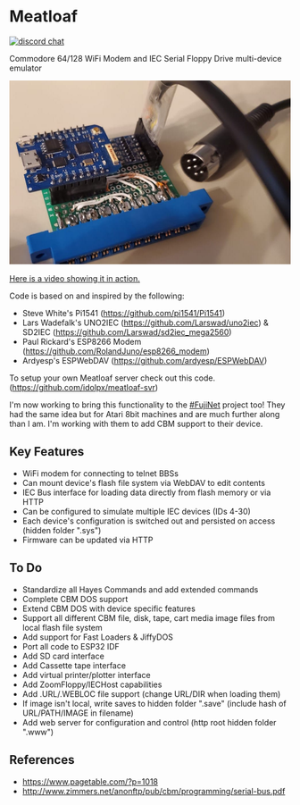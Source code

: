 # Meatloaf
[![discord chat](docs/discor.sm.svg)](https://discord.gg/FwJUe8kQpS)

Commodore 64/128 WiFi Modem and IEC Serial Floppy Drive multi-device emulator

![meatloaf64-device](docs/meatloaf64-device.jpg)

[Here is a video showing it in action.](https://youtu.be/q6IYi3TIGNI)


Code is based on and inspired by the following:

* Steve White's Pi1541 (https://github.com/pi1541/Pi1541)
* Lars Wadefalk's UNO2IEC (https://github.com/Larswad/uno2iec) & SD2IEC (https://github.com/Larswad/sd2iec_mega2560)
* Paul Rickard's ESP8266 Modem (https://github.com/RolandJuno/esp8266_modem)
* Ardyesp's ESPWebDAV (https://github.com/ardyesp/ESPWebDAV)


To setup your own Meatloaf server check out this code.
(https://github.com/idolpx/meatloaf-svr)

I'm now working to bring this functionality to the [#FujiNet](https://github.com/FujiNetWIFI/fujinet-platformio) project too!
They had the same idea but for Atari 8bit machines and are much further along than I am.
I'm working with them to add CBM support to their device.


Key Features
------------

* WiFi modem for connecting to telnet BBSs
* Can mount device's flash file system via WebDAV to edit contents
* IEC Bus interface for loading data directly from flash memory or via HTTP
* Can be configured to simulate multiple IEC devices (IDs 4-30)
* Each device's configuration is switched out and persisted on access (hidden folder ".sys")
* Firmware can be updated via HTTP


To Do
-----

* Standardize all Hayes Commands and add extended commands
* Complete CBM DOS support
* Extend CBM DOS with device specific features
* Support all different CBM file, disk, tape, cart media image files from local flash file system
* Add support for Fast Loaders & JiffyDOS
* Port all code to ESP32 IDF
* Add SD card interface
* Add Cassette tape interface
* Add virtual printer/plotter interface
* Add ZoomFloppy/IECHost capabilities
* Add .URL/.WEBLOC file support (change URL/DIR when loading them)
* If image isn't local, write saves to hidden folder ".save" (include hash of URL/PATH/IMAGE in filename)
* Add web server for configuration and control (http root hidden folder ".www")


References
----------

* https://www.pagetable.com/?p=1018
* http://www.zimmers.net/anonftp/pub/cbm/programming/serial-bus.pdf
